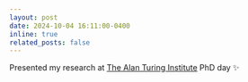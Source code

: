 ```yaml
---
layout: post
date: 2024-10-04 16:11:00-0400
inline: true
related_posts: false
---
```


Presented my research at [The Alan Turing Institute](https://www.turing.ac.uk/) PhD day :sparkles: